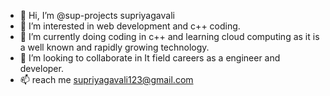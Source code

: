 - 👋 Hi, I’m @sup-projects supriyagavali
- 👀 I’m interested in web development and c++ coding.
- 🌱 I’m currently doing coding in c++ and learning cloud computing as it is a well known and rapidly growing technology.
- 💞️ I’m looking to collaborate in It field careers as a engineer and developer.
- 📫  reach me supriyagavali123@gmail.com 

<!---
sup-projects/sup-projects is a ✨ special ✨ repository because its `README.md` (this file) appears on your GitHub profile.
You can click the Preview link to take a look at your changes.
--->

